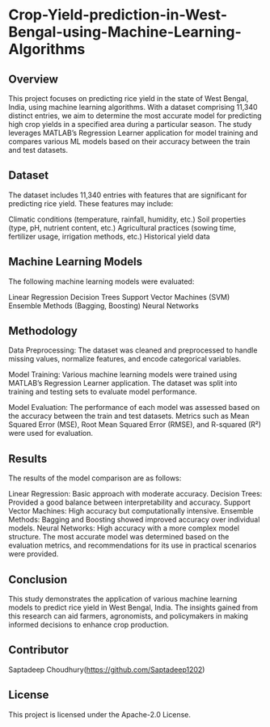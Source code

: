# Crop-Yield-prediction-in-West-Bengal-using-Machine-Learning-Algorithms
## Overview
This project focuses on predicting rice yield in the state of West Bengal, India, using machine learning algorithms. With a dataset comprising 11,340 distinct entries, we aim to determine the most accurate model for predicting high crop yields in a specified area during a particular season. The study leverages MATLAB’s Regression Learner application for model training and compares various ML models based on their accuracy between the train and test datasets.

## Dataset
The dataset includes 11,340 entries with features that are significant for predicting rice yield. These features may include:

Climatic conditions (temperature, rainfall, humidity, etc.)
Soil properties (type, pH, nutrient content, etc.)
Agricultural practices (sowing time, fertilizer usage, irrigation methods, etc.)
Historical yield data

## Machine Learning Models
The following machine learning models were evaluated:

Linear Regression
Decision Trees
Support Vector Machines (SVM)
Ensemble Methods (Bagging, Boosting)
Neural Networks

## Methodology
Data Preprocessing: The dataset was cleaned and preprocessed to handle missing values, normalize features, and encode categorical variables.

Model Training: Various machine learning models were trained using MATLAB’s Regression Learner application. The dataset was split into training and testing sets to evaluate model performance.

Model Evaluation: The performance of each model was assessed based on the accuracy between the train and test datasets. Metrics such as Mean Squared Error (MSE), Root Mean Squared Error (RMSE), and R-squared (R²) were used for evaluation.

## Results
The results of the model comparison are as follows:

Linear Regression: Basic approach with moderate accuracy.
Decision Trees: Provided a good balance between interpretability and accuracy.
Support Vector Machines: High accuracy but computationally intensive.
Ensemble Methods: Bagging and Boosting showed improved accuracy over individual models.
Neural Networks: High accuracy with a more complex model structure.
The most accurate model was determined based on the evaluation metrics, and recommendations for its use in practical scenarios were provided.

## Conclusion
This study demonstrates the application of various machine learning models to predict rice yield in West Bengal, India. The insights gained from this research can aid farmers, agronomists, and policymakers in making informed decisions to enhance crop production.


## Contributor
Saptadeep Choudhury(https://github.com/Saptadeep1202)

## License
This project is licensed under the Apache-2.0 License.
